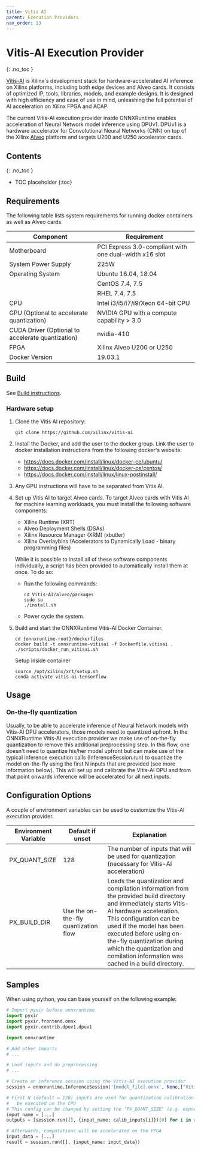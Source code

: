 ```yaml
---
title: Vitis AI
parent: Execution Providers
nav_order: 13
---
```


# Vitis-AI Execution Provider
{: .no_toc }

[Vitis-AI](https://github.com/Xilinx/Vitis-AI) is Xilinx's development stack for hardware-accelerated AI inference on Xilinx platforms, including both edge devices and Alveo cards. It consists of optimized IP, tools, libraries, models, and example designs. It is designed with high efficiency and ease of use in mind, unleashing the full potential of AI acceleration on Xilinx FPGA and ACAP.

The current Vitis-AI execution provider inside ONNXRuntime enables acceleration of Neural Network model inference using DPUv1. DPUv1 is a hardware accelerator for Convolutional Neural Networks (CNN) on top of the Xilinx [Alveo](https://www.xilinx.com/products/boards-and-kits/alveo.html) platform and targets U200 and U250 accelerator cards.


## Contents
{: .no_toc }

* TOC placeholder
{:toc}

## Requirements

The following table lists system requirements for running docker containers as well as Alveo cards.  


| **Component**                                       | **Requirement**                                            |
|-----------------------------------------------------|------------------------------------------------------------|
| Motherboard                                         | PCI Express 3\.0\-compliant with one dual\-width x16 slot  |
| System Power Supply                                 | 225W                                                       |
| Operating System                                    | Ubuntu 16\.04, 18\.04                                      |
|                                                     | CentOS 7\.4, 7\.5                                          |
|                                                     | RHEL 7\.4, 7\.5                                            |
| CPU                                                 | Intel i3/i5/i7/i9/Xeon 64-bit CPU                          |
| GPU \(Optional to accelerate quantization\)         | NVIDIA GPU with a compute capability > 3.0                 |
| CUDA Driver \(Optional to accelerate quantization\) | nvidia\-410                                                |
| FPGA                                                | Xilinx Alveo U200 or U250                                  |
| Docker Version                                      | 19\.03\.1                                                  |

## Build
See [Build instructions](../build/eps.md#vitis-ai).

### Hardware setup

1. Clone the Vitis AI repository:
    ```
    git clone https://github.com/xilinx/vitis-ai
    ```
2. Install the Docker, and add the user to the docker group. Link the user to docker installation instructions from the following docker's website:
    * https://docs.docker.com/install/linux/docker-ce/ubuntu/
    * https://docs.docker.com/install/linux/docker-ce/centos/
    * https://docs.docker.com/install/linux/linux-postinstall/
3. Any GPU instructions will have to be separated from Vitis AI.
4. Set up Vitis AI to target Alveo cards. To target Alveo cards with Vitis AI for machine learning workloads, you must install the following software components:
    * Xilinx Runtime (XRT)
    * Alveo Deployment Shells (DSAs)
    * Xilinx Resource Manager (XRM) (xbutler)
    * Xilinx Overlaybins (Accelerators to Dynamically Load - binary programming files)

    While it is possible to install all of these software components individually, a script has been provided to automatically install them at once. To do so:
      * Run the following commands:
        ```
        cd Vitis-AI/alveo/packages
        sudo su
        ./install.sh
        ```
      * Power cycle the system.
5. Build and start the ONNXRuntime Vitis-AI Docker Container.
   ```
   cd {onnxruntime-root}/dockerfiles
   docker build -t onnxruntime-vitisai -f Dockerfile.vitisai .
   ./scripts/docker_run_vitisai.sh
   ```
   
   Setup inside container
   ```
   source /opt/xilinx/xrt/setup.sh
   conda activate vitis-ai-tensorflow
   ```

## Usage

### On-the-fly quantization

Usually, to be able to accelerate inference of Neural Network models with Vitis-AI DPU accelerators, those models need to quantized upfront. In the ONNXRuntime Vitis-AI execution provider we make use of on-the-fly quantization to remove this additional preprocessing step. In this flow, one doesn't need to quantize his/her model upfront but can make use of the typical inference execution calls (InferenceSession.run) to quantize the model on-the-fly using the first N inputs that are provided (see more information below). This will set up and calibrate the Vitis-AI DPU and from that point onwards inference will be accelerated for all next inputs.

## Configuration Options

A couple of environment variables can be used to customize the Vitis-AI execution provider.

| **Environment Variable**   | **Default if unset**      | **Explanation**                                         |
|----------------------------|---------------------------|---------------------------------------------------------|
| PX_QUANT_SIZE              | 128                    | The number of inputs that will be used for quantization (necessary for Vitis-AI acceleration) |
| PX_BUILD_DIR               | Use the on-the-fly quantization flow | Loads the quantization and compilation information from the provided build directory and immediately starts Vitis-AI hardware acceleration. This configuration can be used if the model has been executed before using on-the-fly quantization during which the quantization and comilation information was cached in a build directory. |

## Samples

When using python, you can base yourself on the following example:

```python
# Import pyxir before onnxruntime
import pyxir
import pyxir.frontend.onnx
import pyxir.contrib.dpuv1.dpuv1

import onnxruntime

# Add other imports 
# ...

# Load inputs and do preprocessing
# ...

# Create an inference session using the Vitis-AI execution provider
session = onnxruntime.InferenceSession('[model_file].onnx', None,["VitisAIExecutionProvider"])

# First N (default = 128) inputs are used for quantization calibration and will
#   be executed on the CPU
# This config can be changed by setting the 'PX_QUANT_SIZE' (e.g. export PX_QUANT_SIZE=64)
imput_name = [...]
outputs = [session.run([], {input_name: calib_inputs[i]})[0] for i in range(128)]

# Afterwards, computations will be accelerated on the FPGA
input_data = [...]
result = session.run([], {input_name: input_data})
```
